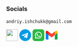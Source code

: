 ### Socials
    andriy.ishchukk@gmail.com
<div id="social" align="left">
  <a href="https://www.linkedin.com/in/ishandry" target="_blank" rel="noreferrer"><img src="https://raw.githubusercontent.com/danielcranney/readme-generator/main/public/icons/socials/linkedin.svg" width="32" height="32" /></a>
  <a href="https://t.me/ishandry" target="_blank" rel="noreferrer"><img src="./telegram.png"  width="32" height="32"/></a>
  <a href="https://wa.me/380971861220" target="_blank" rel="noreferrer"><img src="./whatsapp.png" width="32" height="32"/></a>
  <a href="mailto:andriy.ishchukk@gmail.com" target="_blank" rel="noreferrer"><img src="./gmail.png" width="32" height="32"/></a>
</div>
